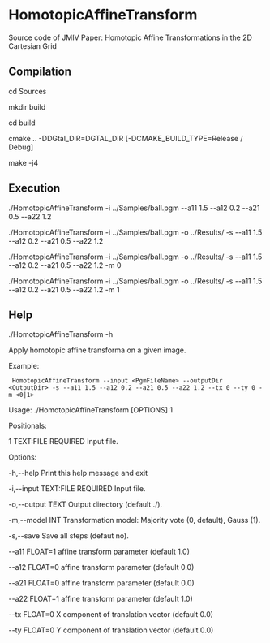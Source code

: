 # HomotopicAffineTransform
Source code of JMIV Paper: Homotopic Affine Transformations in the 2D Cartesian Grid

## Compilation

cd Sources

mkdir build

cd build

cmake .. -DDGtal_DIR=DGTAL_DIR [-DCMAKE_BUILD_TYPE=Release / Debug]

make -j4

## Execution
./HomotopicAffineTransform -i ../Samples/ball.pgm --a11 1.5 --a12 0.2 --a21 0.5 --a22 1.2

./HomotopicAffineTransform -i ../Samples/ball.pgm -o ../Results/ -s --a11 1.5 --a12 0.2 --a21 0.5 --a22 1.2

./HomotopicAffineTransform -i ../Samples/ball.pgm -o ../Results/ -s --a11 1.5 --a12 0.2 --a21 0.5 --a22 1.2 -m 0

./HomotopicAffineTransform -i ../Samples/ball.pgm -o ../Results/ -s --a11 1.5 --a12 0.2 --a21 0.5 --a22 1.2 -m 1

## Help
./HomotopicAffineTransform -h

Apply homotopic affine transforma on a given image.

 Example:
 
 	 HomotopicAffineTransform --input <PgmFileName> --outputDir <OutputDir> -s --a11 1.5 --a12 0.2 --a21 0.5 --a22 1.2 --tx 0 --ty 0 -m <0|1>
   

Usage: ./HomotopicAffineTransform [OPTIONS] 1

Positionals:

  1 TEXT:FILE REQUIRED                  Input file.

Options:

  -h,--help                             Print this help message and exit
  
  -i,--input TEXT:FILE REQUIRED         Input file.
  
  -o,--output TEXT                      Output directory (default ./).
  
  -m,--model INT                        Transformation model: Majority vote (0, default), Gauss (1).
  
  -s,--save                             Save all steps (defaut no).
  
  --a11 FLOAT=1                         affine transform parameter (default 1.0)
  
  --a12 FLOAT=0                         affine transform parameter (default 0.0)
  
  --a21 FLOAT=0                         affine transform parameter (default 0.0)
  
  --a22 FLOAT=1                         affine transform parameter (default 1.0)
  
  --tx FLOAT=0                          X component of translation vector (default 0.0)
  
  --ty FLOAT=0                          Y component of translation vector (default 0.0)

